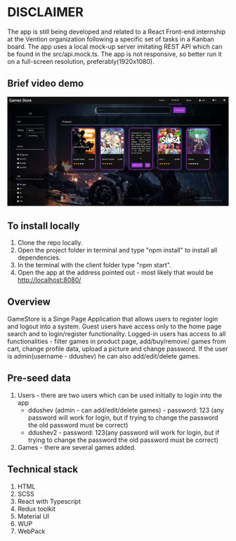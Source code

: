 # DISCLAIMER

The app is still being developed and related to a React Front-end internship at the Vention organization following a specific set of tasks in a Kanban board. The app uses a local mock-up server imitating REST API which can be found in the src/api.mock.ts. The app is not responsive, so better run it on a full-screen resolution, preferably(1920x1080).

## Brief video demo

[![Custom Thumbnail](https://raw.githubusercontent.com/ddushev/Vention/master/src/publicMock/demo.png)](https://www.youtube.com/watch?v=hDx-R-lSQ3U)


## To install locally

1. Clone the repo locally.
2. Open the project folder in terminal and type "npm install" to install all dependencies.
3. In the terminal with the client folder type "npm start".
4. Open the app at the address pointed out - most likely that would be <http://localhost:8080/>

## Overview

GameStore is a Singe Page Application that allows users to register login and logout into a system. Guest users have access only to the home page search and to login/register functionality. Logged-in users has access to all functionalities - filter games in product page, add/buy/remove/ games from cart, change profile data, upload a picture and change password. If the user is admin(username - ddushev) he can also add/edit/delete games.

## Pre-seed data

1. Users - there are two users which can be used initially to login into the app
   - ddushev (admin - can add/edit/delete games) - password: 123 (any password will work for login, but if trying to change the password the old password must be correct)
   - ddushev2 - password: 123(any password will work for login, but if trying to change the password the old password must be correct)
2. Games - there are several games added.

## Technical stack

1. HTML
2. SCSS
3. React with Typescript
4. Redux toolkit
5. Material UI
6. WUP
7. WebPack
